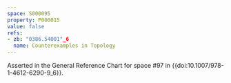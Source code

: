 ```yaml
---
space: S000095
property: P000015
value: false
refs:
- zb: "0386.54001"_6
  name: Counterexamples in Topology
---
```



Asserted in the General Reference Chart for space #97 in
{{doi:10.1007/978-1-4612-6290-9_6}}.

